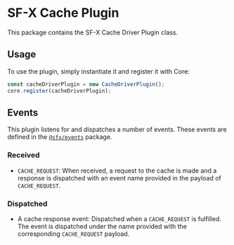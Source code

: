 # SF-X Cache Plugin

This package contains the SF-X Cache Driver Plugin class.

## Usage

To use the plugin, simply instantiate it and register it with Core:

```js
const cacheDriverPlugin = new CacheDriverPlugin();
core.register(cacheDriverPlugin);
```

## Events

This plugin listens for and dispatches a number of events. These events are defined in the [`@sfx/events`][sfx-events] package.

### Received

* `CACHE_REQUEST`: When received, a request to the cache is made and a response is dispatched with an event name provided in the payload of `CACHE_REQUEST`.

### Dispatched

* A cache response event: Dispatched when a `CACHE_REQUEST` is fulfilled. The event is dispatched under the name provided with the corresponding `CACHE_REQUEST` payload.

[sfx-events]: https://github.com/groupby/sfx-events
